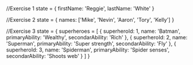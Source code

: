 //Exercise 1
state = {
    firstName: 'Reggie',
    lastName: 'White'
}

//Exercise 2
state = {
    names: ['Mike', 'Nevin', 'Aaron', 'Tory', 'Kelly']
}

//Exercise 3
state = {
    superheroes = [
        {
            superheroId: 1,
            name: 'Batman',
            primaryAbility: 'Wealthy',
            secondarAbility: 'Rich'
        },
        {
            superheroId: 2,
            name: 'Superman',
            primaryAbility: 'Super strength',
            secondarAbility: 'Fly'
        },
        {
            superheroId: 3,
            name: 'Spiderman',
            primaryAbility: 'Spider senses',
            secondarAbility: 'Shoots web'
        }
    ]
}